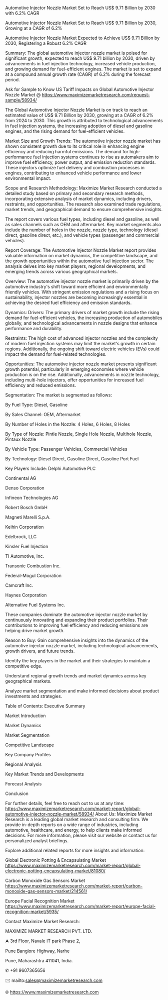 Automotive Injector Nozzle Market Set to Reach US$ 9.71 Billion by 2030 with 6.2% CAGR

Automotive Injector Nozzle Market Set to Reach US$ 9.71 Billion by 2030, Growing at a CAGR of 6.2%

Automotive Injector Nozzle Market Expected to Achieve US$ 9.71 Billion by 2030, Registering a Robust 6.2% CAGR

Summary:
The global automotive injector nozzle market is poised for significant growth, expected to reach US$ 9.71 billion by 2030, driven by advancements in fuel injection technology, increased vehicle production, and growing demand for fuel-efficient engines. The market is set to expand at a compound annual growth rate (CAGR) of 6.2% during the forecast period.

Ask for Sample to Know US Tariff Impacts on Global Automotive Injector Nozzle Market @ https://www.maximizemarketresearch.com/request-sample/58934/ 

The Global Automotive Injector Nozzle Market is on track to reach an estimated value of US$ 9.71 Billion by 2030, growing at a CAGR of 6.2% from 2024 to 2030. This growth is attributed to technological advancements in fuel injection systems, the increasing adoption of diesel and gasoline engines, and the rising demand for fuel-efficient vehicles.

Market Size and Growth Trends:
The automotive injector nozzle market has shown consistent growth due to its critical role in enhancing engine efficiency and reducing harmful emissions. The demand for high-performance fuel injection systems continues to rise as automakers aim to improve fuel efficiency, power output, and emission reduction standards. These injectors optimize fuel delivery and combustion processes in engines, contributing to enhanced vehicle performance and lower environmental impact.

Scope and Research Methodology:
Maximize Market Research conducted a detailed study based on primary and secondary research methods, incorporating extensive analysis of market dynamics, including drivers, restraints, and opportunities. The research also examined trade regulations, market trends, and geographical demand to ensure comprehensive insights.

The report covers various fuel types, including diesel and gasoline, as well as sales channels such as OEM and aftermarket. Key market segments also include the number of holes in the nozzle, nozzle type, technology (diesel direct, gasoline direct, etc.), and vehicle types (passenger and commercial vehicles).

Report Coverage:
The Automotive Injector Nozzle Market report provides valuable information on market dynamics, the competitive landscape, and the growth opportunities within the automotive fuel injection sector. The analysis delves into key market players, regional developments, and emerging trends across various geographical markets.

Overview:
The automotive injector nozzle market is primarily driven by the automotive industry's shift toward more efficient and environmentally friendly vehicles. With stringent emission regulations and a rising focus on sustainability, injector nozzles are becoming increasingly essential in achieving the desired fuel efficiency and emission standards.

Dynamics:
Drivers:
The primary drivers of market growth include the rising demand for fuel-efficient vehicles, the increasing production of automobiles globally, and technological advancements in nozzle designs that enhance performance and durability.

Restraints:
The high cost of advanced injector nozzles and the complexity of modern fuel injection systems may limit the market's growth in certain regions. Additionally, the ongoing shift toward electric vehicles (EVs) could impact the demand for fuel-related technologies.

Opportunities:
The automotive injector nozzle market presents significant growth potential, particularly in emerging economies where vehicle production is on the rise. Additionally, advancements in nozzle technology, including multi-hole injectors, offer opportunities for increased fuel efficiency and reduced emissions.

Segmentation:
The market is segmented as follows:

By Fuel Type: Diesel, Gasoline

By Sales Channel: OEM, Aftermarket

By Number of Holes in the Nozzle: 4 Holes, 6 Holes, 8 Holes

By Type of Nozzle: Pintle Nozzle, Single Hole Nozzle, Multihole Nozzle, Pintaux Nozzle

By Vehicle Type: Passenger Vehicles, Commercial Vehicles

By Technology: Diesel Direct, Gasoline Direct, Gasoline Port Fuel

Key Players Include:
Delphi Automotive PLC

Continental AG

Denso Corporation

Infineon Technologies AG

Robert Bosch GmbH

Magneti Marelli S.p.A.

Keihin Corporation

Edelbrock, LLC

Kinsler Fuel Injection

TI Automotive, Inc.

Transonic Combustion Inc.

Federal-Mogul Corporation

Camcraft Inc.

Haynes Corporation

Alternative Fuel Systems Inc.

These companies dominate the automotive injector nozzle market by continuously innovating and expanding their product portfolios. Their contributions to improving fuel efficiency and reducing emissions are helping drive market growth.

Reason to Buy:
Gain comprehensive insights into the dynamics of the automotive injector nozzle market, including technological advancements, growth drivers, and future trends.

Identify the key players in the market and their strategies to maintain a competitive edge.

Understand regional growth trends and market dynamics across key geographical markets.

Analyze market segmentation and make informed decisions about product investments and strategies.

Table of Contents:
Executive Summary

Market Introduction

Market Dynamics

Market Segmentation

Competitive Landscape

Key Company Profiles

Regional Analysis

Key Market Trends and Developments

Forecast Analysis

Conclusion

For further details, feel free to reach out to us at any time:   https://www.maximizemarketresearch.com/market-report/global-automotive-injector-nozzle-market/58934/ 
About Us:
Maximize Market Research is a leading global market research and consulting firm. We provide in-depth reports on a wide range of industries, including automotive, healthcare, and energy, to help clients make informed decisions. For more information, please visit our website or contact us for personalized analyst briefings.

Explore additional related reports for more insights and information:  

Global Electronic Potting & Encapsulating Market https://www.maximizemarketresearch.com/market-report/global-electronic-potting-encapsulating-market/81080/ 

Carbon Monoxide Gas Sensors Market https://www.maximizemarketresearch.com/market-report/carbon-monoxide-gas-sensors-market/214561/ 

Europe Facial Recognition Market https://www.maximizemarketresearch.com/market-report/europe-facial-recognition-market/5935/ 

 Contact Maximize Market Research:

MAXIMIZE MARKET RESEARCH PVT. LTD.

⮝ 3rd Floor, Navale IT park Phase 2,

Pune Banglore Highway, Narhe

Pune, Maharashtra 411041, India.

✆ +91 9607365656

🖂 mailto:sales@maximizemarketresearch.com

🌐 https://www.maximizemarketresearch.com

